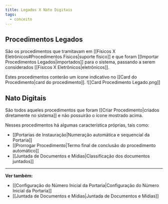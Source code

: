```yaml
---
title: Legados X Nato Digitais
tags:
  - conceito
---
```

## Procedimentos Legados

São os procedimentos que tramitavam em [[Físicos X Eletrônicos#Procedimentos Físicos|suporte físico]] e que foram [[Importar Procedimentos Legados|importados]] para o sistema, passando a serem considerados [[Físicos X Eletrônicos|eletrônicos]].

Estes procedimentos conterão um ícone indicativo no [[Card do Procedimento|card do procedimento]].
![[Card Procedimento Legado.png]]
## Nato Digitais

São todos aqueles procedimentos que foram [[Criar Procedimento|criados diretamente no sistema]] e não possuirão o ícone mostrado acima.

Nesses procedimentos há algumas característica próprias, tais como:
* [[Portarias de Instauração|Numeração automática e sequencial da Portaria]]
* [[Prorrogar Procedimento|Termo final de conclusão do procedimento automático]]
* [[Juntada de Documentos e Mídias|Classificação dos documentos juntados]]
___
**Ver também:**
 - [[Configuração do Número Inicial da Portaria|Configuração do Número Inicial da Portaria]]
 - [[Juntada de Documentos e Mídias|Juntada de Documentos e Mídias]]